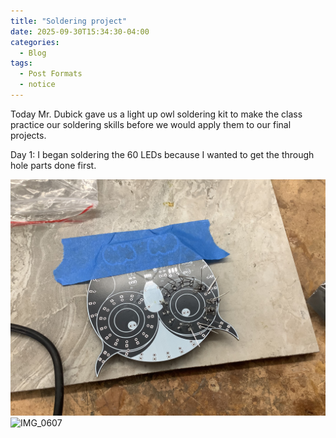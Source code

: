 ```yaml
---
title: "Soldering project"
date: 2025-09-30T15:34:30-04:00
categories:
  - Blog
tags:
  - Post Formats
  - notice
---
```


Today Mr. Dubick gave us a light up owl soldering kit to make the class practice our soldering skills before we would apply them to our final projects. 

Day 1: I began soldering the 60 LEDs because I wanted to get the through hole parts done first.


![09/30/25](/assets/images/IMG_0607.jpg)
![IMG_0607](https://github.com/user-attachments/assets/dba6af22-233d-44c7-bf9c-5a87f1c1773f)
